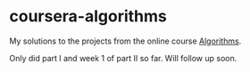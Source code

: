 # coursera-algorithms

My solutions to the projects from the online course [Algorithms](https://www.coursera.org/learn/algorithms-part1).

Only did part I and week 1 of part II so far. Will follow up soon.
